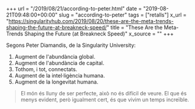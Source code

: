 +++
url = "/2019/08/21/according-to-peter.html"
date = "2019-08-21T09:48:00+00:00"
slug = "according-to-peter"
tags = ["retalls"]
x_url = "https://singularityhub.com/2019/08/20/these-are-the-meta-trends-shaping-the-future-at-breakneck-speed/"
title = "These Are the Meta-Trends Shaping the Future (at Breakneck Speed)"
x_source = ""
+++


Segons Peter Diamandis, de la Singularity University:

1. Augment de l'abundància global.
2. Augment de l'abundància de capital.
3. Tothom, i tot, connectats.
4. Augment de la intel·ligència humana.
5. Augment de la longevitat humana.

> El món és lluny de ser perfecte, això no és difícil de veure. El que és menys evident, però igualment cert, és que vivim un temps increïble.
